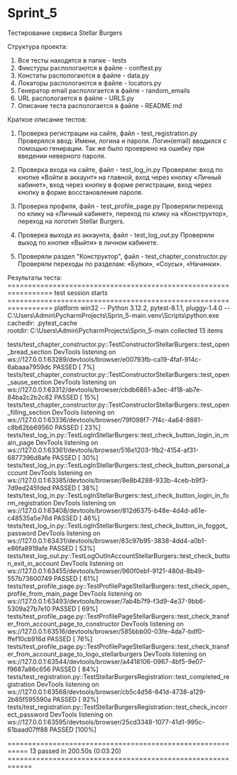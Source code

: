 # Sprint_5
Тестирование сервиса Stellar Burgers

Структура проекта:
1) Все тесты находятся в папке - tests
2) Фикстуры распологаются в файле - conftest.py
3) Констаты распологаются в файле - data.py
4) Локаторы распологаются в файле - locators.py
5) Генератор email распологается в файле - random_emails
6) URL распологается в файле - URLS.py
7) Описание теста распологается в файле - README.md

Краткое описание тестов:
1) Проверка регистрации на сайте, файл - test_registration.py
Проверялся ввод: Имени, логина и пароля. Логин(email) вводился с помощью генирации.
Так же было проеврено на ошибку при введении неверного пароля.

2) Проверка входа на сайте, файл - test_log_in.py
Проверяли: вход по кнопке «Войти в аккаунт» на главной, вход через кнопку «Личный кабинет», вход через кнопку в форме регистрации, вход через кнопку в форме восстановления пароля.

3) Проверка профиля, файл - test_profile_page.py
Проверяли:переход по клику на «Личный кабинет», переход по клику на «Конструктор», переход на логотип Stellar Burgers.

4) Проверка выхода из аккаунта, файл - test_log_out.py
Проверяли выход по кнопке «Выйти» в личном кабинете.

5) Проверяли раздел "Конструктор", файл - test_chapter_constructor.py
Проверяли переходы по разделам: «Булки», «Соусы», «Начинки».


Результаты теста:
================================================================= test session starts =================================================================
platform win32 -- Python 3.12.2, pytest-8.1.1, pluggy-1.4.0 -- C:\Users\Admin\PycharmProjects\Sprin_5-main\.venv\Scripts\python.exe
cachedir: .pytest_cache                                                                                                            
rootdir: C:\Users\Admin\PycharmProjects\Sprin_5-main
collected 13 items

tests/test_chapter_constructor.py::TestConstructorStellarBurgers::test_open_bread_section
DevTools listening on ws://127.0.0.1:63289/devtools/browser/e00793fb-ca19-4faf-914c-6abaaa7959dc
PASSED                                                 [  7%]
tests/test_chapter_constructor.py::TestConstructorStellarBurgers::test_open_sause_section 
DevTools listening on ws://127.0.0.1:63312/devtools/browser/cbdb6861-a3ec-4f18-ab7e-84ba2c2b2c82
PASSED                                                 [ 15%]
tests/test_chapter_constructor.py::TestConstructorStellarBurgers::test_open_filling_section 
DevTools listening on ws://127.0.0.1:63336/devtools/browser/79f098f7-7f4c-4a64-8881-c8b62bb69560
PASSED                                               [ 23%]
tests/test_log_in.py::TestLogInStellarBurgers::test_check_button_login_in_main_page 
DevTools listening on ws://127.0.0.1:63361/devtools/browser/516e1203-1fb2-4154-af31-6877396d8afe
PASSED                                                       [ 30%]
tests/test_log_in.py::TestLogInStellarBurgers::test_check_button_personal_account 
DevTools listening on ws://127.0.0.1:63385/devtools/browser/8e8b4288-933b-4ceb-b9f3-7d9ed245fded
PASSED                                                         [ 38%]
tests/test_log_in.py::TestLogInStellarBurgers::test_check_button_login_in_form_registration 
DevTools listening on ws://127.0.0.1:63408/devtools/browser/812d6375-b48e-4d4d-a61e-c48535a5e76d
PASSED                                               [ 46%]
tests/test_log_in.py::TestLogInStellarBurgers::test_check_button_in_foggot_password 
DevTools listening on ws://127.0.0.1:63431/devtools/browser/83c97b95-3838-4dd4-a0b1-e86fa8919afe
PASSED                                                       [ 53%]
tests/test_log_out.py::TestLogOutInAccountStellarBurgers::test_check_button_exit_in_account 
DevTools listening on ws://127.0.0.1:63455/devtools/browser/960f0ebf-9121-480d-8b49-557b73600749
PASSED                                               [ 61%]
tests/test_profile_page.py::TestProfilePageStellarBurgers::test_check_open_profile_from_main_page 
DevTools listening on ws://127.0.0.1:63493/devtools/browser/7ab4b7f9-f3d9-4e37-9bb6-5309a27b7e10
PASSED                                         [ 69%]
tests/test_profile_page.py::TestProfilePageStellarBurgers::test_check_transfer_from_account_page_to_constructor 
DevTools listening on ws://127.0.0.1:63516/devtools/browser/585bbb00-03fe-4da7-bdf0-ffef10cb916d
PASSED                           [ 76%]
tests/test_profile_page.py::TestProfilePageStellarBurgers::test_check_transfer_from_account_page_to_logo_stellarburgers 
DevTools listening on ws://127.0.0.1:63544/devtools/browser/a4418106-0967-4bf5-9e07-f9687a86c656
PASSED                   [ 84%]
tests/test_registration.py::TestStellarBurgersRegistration::test_completed_registration 
DevTools listening on ws://127.0.0.1:63568/devtools/browser/cb5c4d56-841d-4738-a129-2b85f595590a
PASSED                                                   [ 92%]
tests/test_registration.py::TestStellarBurgersRegistration::test_check_incorrect_password 
DevTools listening on ws://127.0.0.1:63595/devtools/browser/25cd3348-1077-41d1-995c-61baad07ff88
PASSED                                                 [100%]

=========================================================== 13 passed in 200.50s (0:03:20) ============================================================ 